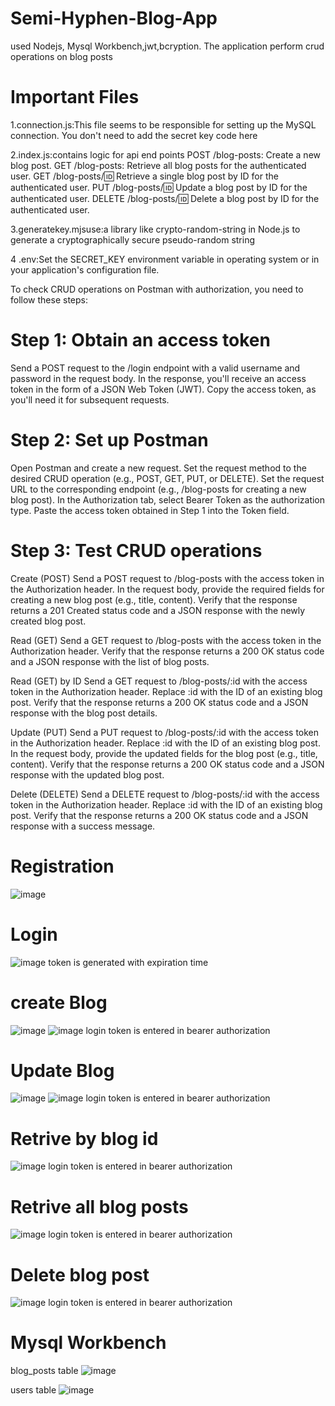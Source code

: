 # Semi-Hyphen-Blog-App
used Nodejs, Mysql Workbench,jwt,bcryption. The application perform crud operations on blog posts

# Important Files 
1.connection.js:This file seems to be responsible for setting up the MySQL connection. You don't need to add the secret key code here

2.index.js:contains logic for api end points 
POST /blog-posts: Create a new blog post.
GET /blog-posts: Retrieve all blog posts for the authenticated user.
GET /blog-posts/:id: Retrieve a single blog post by ID for the authenticated user.
PUT /blog-posts/:id: Update a blog post by ID for the authenticated user.
DELETE /blog-posts/:id: Delete a blog post by ID for the authenticated user.

3.generatekey.mjsuse:a library like crypto-random-string in Node.js to generate a cryptographically secure pseudo-random string

4 .env:Set the SECRET_KEY environment variable in operating system or in your application's configuration file.

To check CRUD operations on Postman with authorization, you need to follow these steps:

# Step 1: Obtain an access token

Send a POST request to the /login endpoint with a valid username and password in the request body.
In the response, you'll receive an access token in the form of a JSON Web Token (JWT).
Copy the access token, as you'll need it for subsequent requests.
# Step 2: Set up Postman

Open Postman and create a new request.
Set the request method to the desired CRUD operation (e.g., POST, GET, PUT, or DELETE).
Set the request URL to the corresponding endpoint (e.g., /blog-posts for creating a new blog post).
In the Authorization tab, select Bearer Token as the authorization type.
Paste the access token obtained in Step 1 into the Token field.
# Step 3: Test CRUD operations

Create (POST)
Send a POST request to /blog-posts with the access token in the Authorization header.
In the request body, provide the required fields for creating a new blog post (e.g., title, content).
Verify that the response returns a 201 Created status code and a JSON response with the newly created blog post.

Read (GET)
Send a GET request to /blog-posts with the access token in the Authorization header.
Verify that the response returns a 200 OK status code and a JSON response with the list of blog posts.

Read (GET) by ID
Send a GET request to /blog-posts/:id with the access token in the Authorization header.
Replace :id with the ID of an existing blog post.
Verify that the response returns a 200 OK status code and a JSON response with the blog post details.

Update (PUT)
Send a PUT request to /blog-posts/:id with the access token in the Authorization header.
Replace :id with the ID of an existing blog post.
In the request body, provide the updated fields for the blog post (e.g., title, content).
Verify that the response returns a 200 OK status code and a JSON response with the updated blog post.

Delete (DELETE)
Send a DELETE request to /blog-posts/:id with the access token in the Authorization header.
Replace :id with the ID of an existing blog post.
Verify that the response returns a 200 OK status code and a JSON response with a success message.

# Registration
![image](https://github.com/naina1905/Semi-Hyphen-Blog-App/assets/149436885/8248bb71-268a-4011-884a-259ebb051036)

# Login
![image](https://github.com/naina1905/Semi-Hyphen-Blog-App/assets/149436885/2db3ea1e-e685-4c22-8c2c-1db012928d0f)
token is generated with expiration time

# create Blog
![image](https://github.com/naina1905/Semi-Hyphen-Blog-App/assets/149436885/b335824c-1778-4ed4-a36a-c527efcecca6)
![image](https://github.com/naina1905/Semi-Hyphen-Blog-App/assets/149436885/03ba1a71-9b19-480d-bedd-59b1c488e07c)
login token is entered in bearer authorization 

# Update Blog
![image](https://github.com/naina1905/Semi-Hyphen-Blog-App/assets/149436885/336980e3-01a1-4eb0-b2c7-3e766b2ca2f9)
![image](https://github.com/naina1905/Semi-Hyphen-Blog-App/assets/149436885/f29159ce-dedc-4e95-b33d-acca31629f46)
login token is entered in bearer authorization

# Retrive by blog id
![image](https://github.com/naina1905/Semi-Hyphen-Blog-App/assets/149436885/f5ed223c-6ffb-4146-983b-bb00a38d12d4)
login token is entered in bearer authorization

# Retrive all blog posts
![image](https://github.com/naina1905/Semi-Hyphen-Blog-App/assets/149436885/ff950e5f-f116-4080-b009-cf7e08d14dc3)
login token is entered in bearer authorization

# Delete blog post
![image](https://github.com/naina1905/Semi-Hyphen-Blog-App/assets/149436885/7f49f6a3-686c-44d9-8542-edc20e3efe8a)
login token is entered in bearer authorization

# Mysql Workbench
blog_posts table
![image](https://github.com/naina1905/Semi-Hyphen-Blog-App/assets/149436885/8934dfa5-0c71-4f4f-a241-9809a1cdc575)

users table
![image](https://github.com/naina1905/Semi-Hyphen-Blog-App/assets/149436885/6f5947c6-ef5e-4f4f-a4eb-3acd08f7690e)







